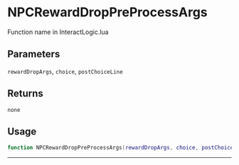 # NPCRewardDropPreProcessArgs
Function name in InteractLogic.lua
## Parameters
`rewardDropArgs`, `choice`, `postChoiceLine`
## Returns
`none`
## Usage
```lua
function NPCRewardDropPreProcessArgs(rewardDropArgs, choice, postChoiceLine)
```
---
